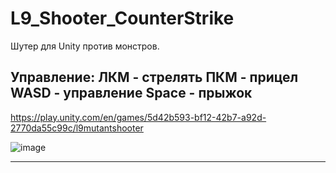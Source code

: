 # L9_Shooter_CounterStrike
 
Шутер для Unity против монстров. 

Управление:
ЛКМ - стрелять
ПКМ - прицел
WASD - управление
Space - прыжок
 ---
 https://play.unity.com/en/games/5d42b593-bf12-42b7-a92d-2770da55c99c/l9mutantshooter

 ![image](https://github.com/user-attachments/assets/d36c5ee9-19e5-425a-a81a-1cc61cef6a46)

 ---
 
